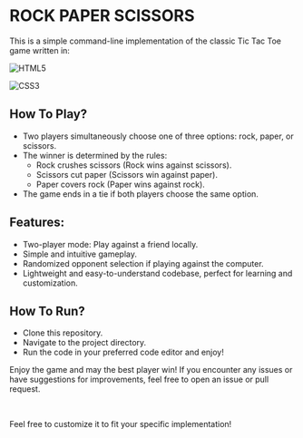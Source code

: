 
# ROCK PAPER SCISSORS

This is a simple command-line implementation of the classic Tic Tac Toe game written in:

![HTML5](https://img.shields.io/badge/html5-%23E34F26.svg?style=for-the-badge&logo=html5&logoColor=white)

![CSS3](https://img.shields.io/badge/css3-%231572B6.svg?style=for-the-badge&logo=css3&logoColor=white)



## How To Play?

* Two players simultaneously choose one of three options: rock, paper, or scissors.
* The winner is determined by the rules:
    * Rock crushes scissors (Rock wins against scissors).
    * Scissors cut paper (Scissors win against paper).
    * Paper covers rock (Paper wins against rock).
* The game ends in a tie if both players choose the same option.



## Features: 

* Two-player mode: Play against a friend locally.
* Simple and intuitive gameplay.
* Randomized opponent selection if playing against the computer.
* Lightweight and easy-to-understand codebase, perfect for learning and customization.



## How To Run?

* Clone this repository.
* Navigate to the project directory.
* Run the code in your preferred code editor and enjoy!

Enjoy the game and may the best player win! If you encounter any issues or have suggestions for improvements, feel free to open an issue or pull request.

<br>

Feel free to customize it to fit your specific implementation!
